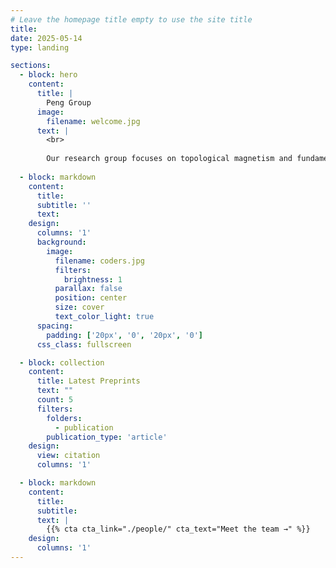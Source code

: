 ```yaml
---
# Leave the homepage title empty to use the site title
title:
date: 2025-05-14
type: landing

sections:
  - block: hero
    content:
      title: |
        Peng Group
      image:
        filename: welcome.jpg
      text: |
        <br>
        
        Our research group focuses on topological magnetism and fundamental spintronic devices. We employ Lorentz transmission electron microscopy (LTEM) to investigate the real-space spin configurations and formation mechanisms of novel topological spin textures—such as skyrmions, antiskyrmions, and magnetic monopoles—in magnetic materials. We explore the spin-related dynamics of these magnetic textures under the excitation of multiple physical fields, including electric current, heat flux, mechanical stress, and microwaves. By integrating real-time magnetic transport measurements, we aim to uncover the microscopic origins of magnetic phenomena. Furthermore, we design and prototype novel spintronic devices using micro- and nanofabrication techniques.
  
  - block: markdown
    content:
      title:
      subtitle: ''
      text:
    design:
      columns: '1'
      background:
        image: 
          filename: coders.jpg
          filters:
            brightness: 1
          parallax: false
          position: center
          size: cover
          text_color_light: true
      spacing:
        padding: ['20px', '0', '20px', '0']
      css_class: fullscreen

  - block: collection
    content:
      title: Latest Preprints
      text: ""
      count: 5
      filters:
        folders:
          - publication
        publication_type: 'article'
    design:
      view: citation
      columns: '1'

  - block: markdown
    content:
      title:
      subtitle:
      text: |
        {{% cta cta_link="./people/" cta_text="Meet the team →" %}}
    design:
      columns: '1'
---
```

